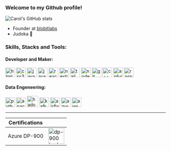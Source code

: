 ### Welcome to my Github profile!

![Carol's GitHub stats](https://github-readme-stats.vercel.app/api?username=alvscarol&show_icons=true&theme=dark)
<!-- [![Carol's github stats](https://bad-apple-github-readme.vercel.app/api?username=alvscarol&show_icons=true&count_private=true&line_height=20&icon_color=00b3ff&theme=blue-green&title_color=00b3ff)](#) -->

 - Founder at [blobitlabs](https://blobitlabs.com)
 - Judoka 🥋
   
### Skills, Stacks and Tools:
#### Developer and Maker:

<div align="left">

<img src="https://cdn.jsdelivr.net/gh/devicons/devicon@latest/icons/html5/html5-original.svg" alt="html5" width="30"/>
<img src="https://cdn.jsdelivr.net/gh/devicons/devicon@latest/icons/css3/css3-original.svg" alt="css3" width="30"/>
<img src="https://cdn.jsdelivr.net/gh/devicons/devicon@latest/icons/javascript/javascript-original.svg" alt="javascript" width="30"/>
<img src="https://cdn.jsdelivr.net/gh/devicons/devicon@latest/icons/typescript/typescript-original.svg" alt="javascript" width="30"/>
<img src="https://cdn.jsdelivr.net/gh/devicons/devicon@latest/icons/react/react-original.svg" alt="react" width="30"/>
<img src="https://cdn.jsdelivr.net/gh/devicons/devicon@latest/icons/nextjs/nextjs-original.svg" alt="nextjs" width="30"/>
<img src="https://cdn.jsdelivr.net/gh/devicons/devicon@latest/icons/tailwindcss/tailwindcss-original.svg" alt="tailwindcss" width="30"/>
<img src="https://cdn.jsdelivr.net/gh/devicons/devicon@latest/icons/nodejs/nodejs-original.svg" alt="node" width="30"/>
<img src="https://cdn.jsdelivr.net/gh/devicons/devicon@latest/icons/git/git-original.svg" alt="git" width="30"/>
<img src="https://cdn.jsdelivr.net/gh/devicons/devicon@latest/icons/cplusplus/cplusplus-original.svg" alt="c++" width="30"/>
<img src="https://cdn.jsdelivr.net/gh/devicons/devicon@latest/icons/arduino/arduino-original.svg" alt="arduino" width="30"/>
<img src="https://cdn.jsdelivr.net/gh/devicons/devicon@latest/icons/raspberrypi/raspberrypi-original.svg" alt="raspberrybi" width="30"/>

</div>

#### Data Engeneering:

<div align="left">
  
<img src="https://cdn.jsdelivr.net/gh/devicons/devicon@latest/icons/python/python-original.svg" alt="python" width="30"/>
<img src="https://cdn.jsdelivr.net/gh/devicons/devicon@latest/icons/apachespark/apachespark-original.svg" alt="apache spark" width="30"/>
<img src="https://cdn.jsdelivr.net/gh/devicons/devicon@latest/icons/hadoop/hadoop-original.svg" alt="hadoop" width="35"/>
<img src="https://cdn.jsdelivr.net/gh/devicons/devicon@latest/icons/apachekafka/apachekafka-original.svg" alt="kafka" width="30"/>          
<img src="https://cdn.jsdelivr.net/gh/devicons/devicon@latest/icons/apacheairflow/apacheairflow-original.svg" alt="airflow" width="30"/>
<img src="https://cdn.jsdelivr.net/gh/devicons/devicon@latest/icons/azure/azure-original.svg" alt="azure" width="30"/>
<img src="https://cdn.jsdelivr.net/gh/devicons/devicon@latest/icons/amazonwebservices/amazonwebservices-original-wordmark.svg" alt="aws" width="30"/>

***

| Certifications | |
| -------------- | --- |
| Azure DP-900   | <img src="https://learn.microsoft.com/pt-br/media/learn/certification/badges/microsoft-certified-fundamentals-badge.svg" alt="dp-900 badge" width="50"/> |


</div>
